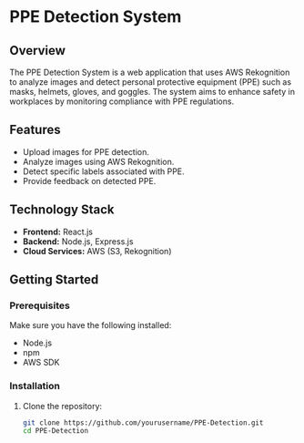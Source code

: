 # PPE Detection System

## Overview
The PPE Detection System is a web application that uses AWS Rekognition to analyze images and detect personal protective equipment (PPE) such as masks, helmets, gloves, and goggles. The system aims to enhance safety in workplaces by monitoring compliance with PPE regulations.

## Features
- Upload images for PPE detection.
- Analyze images using AWS Rekognition.
- Detect specific labels associated with PPE.
- Provide feedback on detected PPE.

## Technology Stack
- **Frontend:** React.js
- **Backend:** Node.js, Express.js
- **Cloud Services:** AWS (S3, Rekognition)

## Getting Started

### Prerequisites
Make sure you have the following installed:
- Node.js
- npm
- AWS SDK

### Installation
1. Clone the repository:
   ```bash
   git clone https://github.com/yourusername/PPE-Detection.git
   cd PPE-Detection
